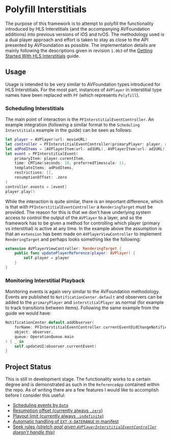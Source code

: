 # Polyfill Interstitials
The purpose of this framework is to attempt to polyfill the functionality introduced by HLS Interstitials (and the accompanying AVFoundation additions) into previous versions of iOS and tvOS. The methodology used is a dual player approach and effort is taken to stay as close to the API presented by AVFoundation as possible. The implementation details are mainly following the descriptions given in revision `1.0b3` of the [Getting Started With HLS Interstitials](https://developer.apple.com/streaming/GettingStartedWithHLSInterstitials.pdf) guide.

## Usage
Usage is intended to be very similar to AVFoundation types introduced for HLS Interstitials. For the most part, instances of `AVPlayer` in interstitial type names have been replaced with `PF` (which represents `Polyfill`).

### Scheduling Interstitials
The main point of interaction is the `PFInterstitialEventController`. An example integration (following a similar format to the `Scheduling Interstitials` example in the guide) can be seen as follows:
```swift
let player = AVPlayer(url: movieURL)
let controller = PFInterstitialEventController(primaryPlayer: player, renderingTarget: playerController)
let adPodItems = [AVPlayerItem(url: ad1URL), AVPlayerItem(url: ad2URL)]
let event = PFInterstitialEvent(
    primaryItem: player.curentItem, 
    time: CMTime(seconds: 10, preferredTimescale: 1),
    templateItems: adPodItems,
    restrictions: [],
    resumptionOffset: .zero
)
controller.events = [event]
player.play()
```
While the interaction is quite similar, there is an important difference, which is that with `PFInterstitialEventController` a `RenderingTarget` must be provided. The reason for this is that we don't have underlying system access to control the output of the `AVPlayer` to a layer, and so the framework has to be given a method for controlling which player (primary vs interstitial) is active at any time. In the example above the assumption is that an `extension` has been made on `AVPlayerViewController` to implement `RenderingTarget` and perhaps looks something like the following:
```swift
extension AVPlayerViewController: RenderingTarget {
    public func updatePlayerReference(player: AVPlayer) {
        self.player = player
    }
}
```

###  Monitoring Interstitial Playback
Monitoring events is again very similar to the AVFoundation methodology. Events are published to `NotificationCenter.default` and observers can be added to the `primaryPlayer` and `interstitialPlayer` as normal (for example to track transitions between items). Following the same example from the guide we would have:
```swift
NotificationCenter.default.addObserver(
    forName: PFInterstitialEventController.currentEventDidChangeNotification,
    object: observer,
    queue: OperationQueue.main
) { _ in
    self.updateUI(observer.currentEvent)
}
```

## Project Status
This is still in development stage. The functionality works to a certain degree and is demonstrated as such in the `ReferenceApp` contained within the repo. As of writing there are a few features I would like to accomplish before I consider this useful:
- [Scheduling events by `Date`](https://github.com/theRealRobG/PFInterstitials/milestone/1)
- [Resumption offset (currently always `.zero`)](https://github.com/theRealRobG/PFInterstitials/milestone/2)
- [Playout limit (currently always `.indefinite`)](https://github.com/theRealRobG/PFInterstitials/milestone/3)
- [Automatic handling of `EXT-X-DATERANGE` in manifest](https://github.com/theRealRobG/PFInterstitials/milestone/4)
- [Seek rules _(stretch goal given `AVPlayerInterstitialEventController` doesn’t handle this)_](https://github.com/theRealRobG/PFInterstitials/milestone/5)
